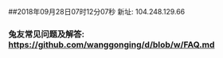 ##2018年09月28日07时12分07秒 新址: 104.248.129.66
### 兔友常见问题及解答: https://github.com/wanggonging/d/blob/w/FAQ.md

